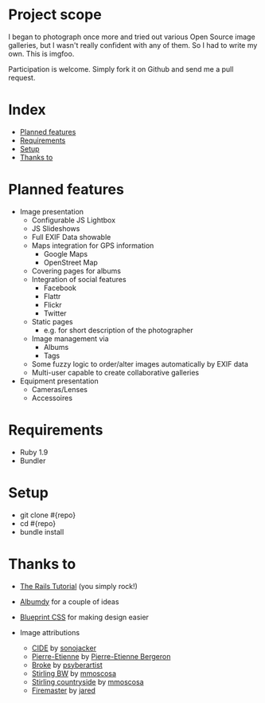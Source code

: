 # Project scope

I began to photograph once more and tried out various Open Source image
galleries, but I wasn't really confident with any of them. So I had to write my
own. This is imgfoo.

Participation is welcome. Simply fork it on Github and send me a pull request.

# Index
* [Planned features](#features)
* [Requirements](#requirements)
* [Setup](#setup)
* [Thanks to](#thanks)

# Planned features<a id="features" />

* Image presentation
    * Configurable JS Lightbox
    * JS Slideshows
    * Full EXIF Data showable
    * Maps integration for GPS information
        * Google Maps
        * OpenStreet Map
    * Covering pages for albums
    * Integration of social features
        * Facebook
        * Flattr
        * Flickr
        * Twitter
    * Static pages
        * e.g. for short description of the photographer
    * Image management via
        * Albums
        * Tags
    * Some fuzzy logic to order/alter images automatically by EXIF data
    * Multi-user capable to create collaborative galleries
* Equipment presentation
    * Cameras/Lenses
    * Accessoires

# Requirements<a id="requirements" />

* Ruby 1.9
* Bundler

# Setup<a id="setup" />

* git clone #{repo}
* cd #{repo}
* bundle install

# Thanks to<a id="thanks" />

* [The Rails Tutorial](http://ruby.railstutorial.org) (you simply rock!)
* [Albumdy](https://github.com/rapind/albumdy) for a couple of ideas
* [Blueprint CSS](http://blueprintcss.org/) for making design easier

* Image attributions
    * [CIDE](http://www.flickr.com/photos/sono/6686795309/) by [sonojacker](http://www.flickr.com/photos/sono/)
    * [Pierre-Etienne](http://www.flickr.com/photos/lazulibeaubien/6686843401/) by [Pierre-Etienne Bergeron](http://www.flickr.com/photos/lazulibeaubien/)
    * [Broke](http://www.flickr.com/photos/psyberartist/6686822483/) by [psyberartist](http://www.flickr.com/photos/psyberartist/)
    * [Stirling BW](http://www.flickr.com/photos/mmoscosa/6686833949/) by [mmoscosa](http://www.flickr.com/photos/mmoscosa/)
    * [Stirling countryside](http://www.flickr.com/photos/mmoscosa/6686826627/) by [mmoscosa](http://www.flickr.com/photos/mmoscosa/)
    * [Firemaster](http://www.flickr.com/photos/generated/6686796195/) by [jared](http://www.flickr.com/photos/generated/)

